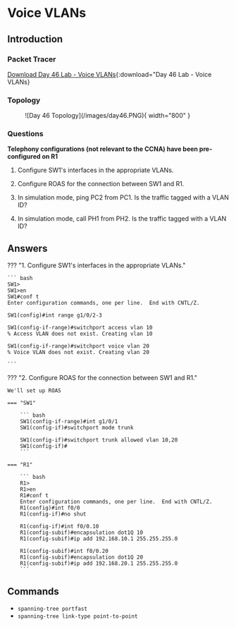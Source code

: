 # Voice VLANs

## Introduction

### Packet Tracer

[Download Day 46 Lab - Voice VLANs](/docs/JITL/Day%2046%20Lab%20-%20Voice%20VLANs.pkt){:download="Day 46 Lab - Voice VLANs}

### Topology

<figure markdown>
  ![Day 46 Topology](/images/day46.PNG){ width="800" }
  <figcaption></figcaption>
</figure>

### Questions

**Telephony configurations (not relevant to the CCNA) have been pre-configured on R1**
1. Configure SW1's interfaces in the appropriate VLANs.

2. Configure ROAS for the connection between SW1 and R1.

3. In simulation mode, ping PC2 from PC1. Is the traffic tagged with a VLAN ID?

4. In simulation mode, call PH1 from PH2.  Is the traffic tagged with a VLAN ID?

## Answers


??? "1. Configure SW1's interfaces in the appropriate VLANs."

    ``` bash
    SW1>
    SW1>en
    SW1#conf t
    Enter configuration commands, one per line.  End with CNTL/Z.

    SW1(config)#int range g1/0/2-3

    SW1(config-if-range)#switchport access vlan 10
    % Access VLAN does not exist. Creating vlan 10

    SW1(config-if-range)#switchport voice vlan 20
    % Voice VLAN does not exist. Creating vlan 20

    ```

??? "2. Configure ROAS for the connection between SW1 and R1."

    We'll set up ROAS

    === "SW1"

        ``` bash
        SW1(config-if-range)#int g1/0/1
        SW1(config-if)#switchport mode trunk

        SW1(config-if)#switchport trunk allowed vlan 10,20
        SW1(config-if)#
        ```

    === "R1"

        ``` bash
        R1>
        R1>en
        R1#conf t
        Enter configuration commands, one per line.  End with CNTL/Z.
        R1(config)#int f0/0
        R1(config-if)#no shut

        R1(config-if)#int f0/0.10
        R1(config-subif)#encapsulation dot1Q 10
        R1(config-subif)#ip add 192.168.10.1 255.255.255.0

        R1(config-subif)#int f0/0.20
        R1(config-subif)#encapsulation dot1Q 20
        R1(config-subif)#ip add 192.168.20.1 255.255.255.0
        ```

## Commands

* `spanning-tree portfast `
* `spanning-tree link-type point-to-point `

  